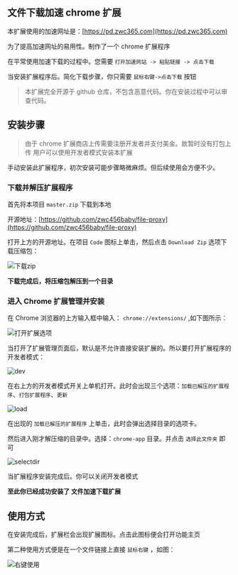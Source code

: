 
## 文件下载加速 chrome 扩展

本扩展使用的加速网址是：[https://pd.zwc365.com](https://pd.zwc365.com)

为了提高加速网址的易用性。制作了一个 chrome 扩展程序

在平常使用加速下载的过程中。您需要 `打开加速网站 -> 粘贴链接 -> 点击下载`

当安装扩展程序后。简化下载步骤，你只需要 `鼠标右键->点击下载` 按钮

> 本扩展完全开源于 github 仓库，不包含恶意代码。你在安装过程中可以审查代码。

## 安装步骤

> 由于 chrome 扩展商店上传需要注册开发者并支付美金。故暂时没有打包上传
> 用户可以使用开发者模式安装本扩展

手动安装此扩展程序，初次安装可能步骤略微麻烦。但后续使用会方便不少。

### 下载并解压扩展程序

首先将本项目 `master.zip` 下载到本地

开源地址：[https://github.com/zwc456baby/file-proxy](https://github.com/zwc456baby/file-proxy)

打开上方的开源地址。在项目 `Code` 图标上单击，然后点击 `Download Zip` 选项下载压缩包：

![下载zip](https://picture.zwc365.com/2020/11/05/fZroeUqphjQ2sRb.png)

**下载完成后，将压缩包解压到一个目录**

### 进入 Chrome 扩展管理并安装

在 Chrome 浏览器的上方输入框中输入： `chrome://extensions/` ,如下图所示：

![打开扩展选项](https://picture.zwc365.com/2020/11/05/N6KnGkpiPBUsRrY.png)

当打开了扩展管理页面后，默认是不允许直接安装扩展的。所以要打开扩展程序的开发者模式：

![dev](https://picture.zwc365.com/2020/11/05/tcFBasT63wZN7EU.png)

在右上方的开发者模式开关上单机打开。此时会出现三个选项：`加载已解压的扩展程序`、`打包扩展程序`、`更新`

![load](https://picture.zwc365.com/2020/11/05/TnO84qZM2sJmP7L.png)

在出现的 `加载已解压的扩展程序` 上单击，此时会弹出选择目录的选项卡。

然后进入刚才解压缩的目录中。选择：`chrome-app` 目录。并点击 `选择此文件夹` 即可

![selectdir](https://picture.zwc365.com/2020/11/05/Nze3U2RYwivoWlk.png)

当扩展程序安装完成后。你可以关闭开发者模式

**至此你已经成功安装了 文件加速下载扩展**

## 使用方式

在安装完成后，扩展栏会出现扩展图标。点击此图标便会打开功能主页

第二种使用方式便是在一个文件链接上直接 `鼠标右键` ，如图：

![右键使用](https://picture.zwc365.com/2020/11/05/16AkOJZywGQfYiW.png)



